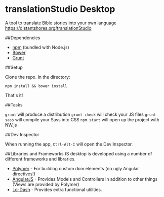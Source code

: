 translationStudio Desktop
========================

A tool to translate Bible stories into your own language  https://distantshores.org/translationStudio

##Dependencies
* [npm](http://nodejs.org/) (bundled with Node.js)
* [Bower](http://bower.io/)
* [Grunt](http://gruntjs.com/)

##Setup

Clone the repo. In the directory:

`npm install && bower install`

That's it!

##Tasks

`grunt` will produce a distribution
`grunt check` will check your JS files
`grunt sass` will compile your Sass into CSS
`npm start` will open up the project with NW.js

##Dev Inspector

When running the app, `Ctrl-Alt-I` will open the Dev Inspector.

##Libraries and Frameworks
tS desktop is developed using a number of different frameworks and libraries.

* [Polymer](https://www.polymer-project.org) - For building custom dom elements (no ugly Angular directives!)
* [AngularJS](https://angularjs.org/) - Provides Models and Controllers in addition to other things (Views are provided by Polymer)
* [Lo-Dash](https://lodash.com/) - Provides extra functional utilities.
